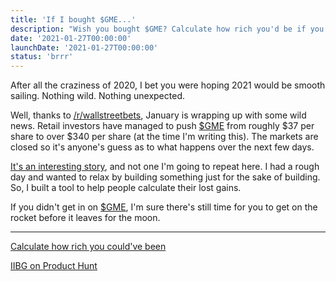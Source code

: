 ```yaml
---
title: 'If I bought $GME...'
description: "Wish you bought $GME? Calculate how rich you'd be if you did."
date: '2021-01-27T00:00:00'
launchDate: '2021-01-27T00:00:00'
status: 'brrr'
---
```


After all the craziness of 2020, I bet you were hoping 2021 would be smooth sailing. Nothing wild. Nothing unexpected.

Well, thanks to [/r/wallstreetbets](https://reddit.com/r/wallstreetbets), January is wrapping up with some wild news. Retail investors have managed to push [$GME](https://finance.yahoo.com/quote/GME?p=GME&.tsrc=fin-srch) from roughly $37 per share to over $340 per share (at the time I'm writing this). The markets are closed so it's anyone's guess as to what happens over the next few days.

[It's an interesting story](https://www.cnbc.com/2021/01/27/gamestop-mania-explained-how-the-reddit-retail-trading-crowd-ran-over-wall-street-pros.html), and not one I'm going to repeat here. I had a rough day and wanted to relax by building something just for the sake of building. So, I built a tool to help people calculate their lost gains.

If you didn't get in on [$GME](https://finance.yahoo.com/quote/GME?p=GME&.tsrc=fin-srch), I'm sure there's still time for you to get on the rocket before it leaves for the moon.

---

[Calculate how rich you could've been](https://ifiboughtg.me)

[IIBG on Product Hunt](https://www.producthunt.com/posts/if-i-bought-gme)